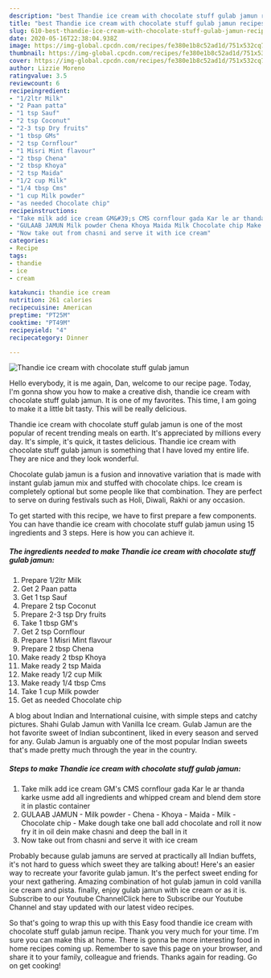 ```yaml
---
description: "best Thandie ice cream with chocolate stuff gulab jamun recipes ever | how long to cook Thandie ice cream with chocolate stuff gulab jamun"
title: "best Thandie ice cream with chocolate stuff gulab jamun recipes ever | how long to cook Thandie ice cream with chocolate stuff gulab jamun"
slug: 610-best-thandie-ice-cream-with-chocolate-stuff-gulab-jamun-recipes-ever-how-long-to-cook-thandie-ice-cream-with-chocolate-stuff-gulab-jamun
date: 2020-05-16T22:38:04.938Z
image: https://img-global.cpcdn.com/recipes/fe380e1b8c52ad1d/751x532cq70/thandie-ice-cream-with-chocolate-stuff-gulab-jamun-recipe-main-photo.jpg
thumbnail: https://img-global.cpcdn.com/recipes/fe380e1b8c52ad1d/751x532cq70/thandie-ice-cream-with-chocolate-stuff-gulab-jamun-recipe-main-photo.jpg
cover: https://img-global.cpcdn.com/recipes/fe380e1b8c52ad1d/751x532cq70/thandie-ice-cream-with-chocolate-stuff-gulab-jamun-recipe-main-photo.jpg
author: Lizzie Moreno
ratingvalue: 3.5
reviewcount: 6
recipeingredient:
- "1/2ltr Milk"
- "2 Paan patta"
- "1 tsp Sauf"
- "2 tsp Coconut"
- "2-3 tsp Dry fruits"
- "1 tbsp GMs"
- "2 tsp Cornflour"
- "1 Misri Mint flavour"
- "2 tbsp Chena"
- "2 tbsp Khoya"
- "2 tsp Maida"
- "1/2 cup Milk"
- "1/4 tbsp Cms"
- "1 cup Milk powder"
- "as needed Chocolate chip"
recipeinstructions:
- "Take milk add ice cream GM&#39;s CMS cornflour gada Kar le ar thanda karke usme add all ingredients and whipped cream and blend dem store it in plastic container"
- "GULAAB JAMUN Milk powder Chena Khoya Maida Milk Chocolate chip Make dough take one ball add chocolate and roll it now fry it in oil dein make chasni and deep the ball in it"
- "Now take out from chasni and serve it with ice cream"
categories:
- Recipe
tags:
- thandie
- ice
- cream

katakunci: thandie ice cream 
nutrition: 261 calories
recipecuisine: American
preptime: "PT25M"
cooktime: "PT49M"
recipeyield: "4"
recipecategory: Dinner

---
```



![Thandie ice cream with chocolate stuff gulab jamun](https://img-global.cpcdn.com/recipes/fe380e1b8c52ad1d/751x532cq70/thandie-ice-cream-with-chocolate-stuff-gulab-jamun-recipe-main-photo.jpg)

Hello everybody, it is me again, Dan, welcome to our recipe page. Today, I'm gonna show you how to make a creative dish, thandie ice cream with chocolate stuff gulab jamun. It is one of my favorites. This time, I am going to make it a little bit tasty. This will be really delicious.

Thandie ice cream with chocolate stuff gulab jamun is one of the most popular of recent trending meals on earth. It's appreciated by millions every day. It's simple, it's quick, it tastes delicious. Thandie ice cream with chocolate stuff gulab jamun is something that I have loved my entire life. They are nice and they look wonderful.

Chocolate gulab jamun is a fusion and innovative variation that is made with instant gulab jamun mix and stuffed with chocolate chips. Ice cream is completely optional but some people like that combination. They are perfect to serve on during festivals such as Holi, Diwali, Rakhi or any occasion.


To get started with this recipe, we have to first prepare a few components. You can have thandie ice cream with chocolate stuff gulab jamun using 15 ingredients and 3 steps. Here is how you can achieve it.

<!--inarticleads1-->

##### The ingredients needed to make Thandie ice cream with chocolate stuff gulab jamun:

1. Prepare 1/2ltr Milk
1. Get 2 Paan patta
1. Get 1 tsp Sauf
1. Prepare 2 tsp Coconut
1. Prepare 2-3 tsp Dry fruits
1. Take 1 tbsp GM&#39;s
1. Get 2 tsp Cornflour
1. Prepare 1 Misri Mint flavour
1. Prepare 2 tbsp Chena
1. Make ready 2 tbsp Khoya
1. Make ready 2 tsp Maida
1. Make ready 1/2 cup Milk
1. Make ready 1/4 tbsp Cms
1. Take 1 cup Milk powder
1. Get as needed Chocolate chip


A blog about Indian and International cuisine, with simple steps and catchy pictures. Shahi Gulab Jamun with Vanilla Ice cream. Gulab Jamun are the hot favorite sweet of Indian subcontinent, liked in every season and served for any. Gulab Jamun is arguably one of the most popular Indian sweets that&#39;s made pretty much through the year in the country. 

<!--inarticleads2-->

##### Steps to make Thandie ice cream with chocolate stuff gulab jamun:

1. Take milk add ice cream GM&#39;s CMS cornflour gada Kar le ar thanda karke usme add all ingredients and whipped cream and blend dem store it in plastic container
1. GULAAB JAMUN - Milk powder - Chena - Khoya - Maida - Milk - Chocolate chip - Make dough take one ball add chocolate and roll it now fry it in oil dein make chasni and deep the ball in it
1. Now take out from chasni and serve it with ice cream


Probably because gulab jamuns are served at practically all Indian buffets, it&#39;s not hard to guess which sweet they are talking about! Here&#39;s an easier way to recreate your favorite gulab jamun. It&#39;s the perfect sweet ending for your next gathering. Amazing combination of hot gulab jamun in cold vanilla ice cream and pista. finally, enjoy gulab jamun with ice cream or as it is. Subscribe to our Youtube ChannelClick here to Subscribe our Youtube Channel and stay updated with our latest video recipes. 

So that's going to wrap this up with this Easy food thandie ice cream with chocolate stuff gulab jamun recipe. Thank you very much for your time. I'm sure you can make this at home. There is gonna be more interesting food in home recipes coming up. Remember to save this page on your browser, and share it to your family, colleague and friends. Thanks again for reading. Go on get cooking!

